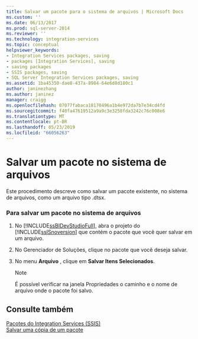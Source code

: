 ```yaml
---
title: Salvar um pacote para o sistema de arquivos | Microsoft Docs
ms.custom: ''
ms.date: 06/13/2017
ms.prod: sql-server-2014
ms.reviewer: ''
ms.technology: integration-services
ms.topic: conceptual
helpviewer_keywords:
- Integration Services packages, saving
- packages [Integration Services], saving
- saving packages
- SSIS packages, saving
- SQL Server Integration Services packages, saving
ms.assetid: 1ba45350-dae8-437a-8984-64e6d8d180c1
author: janinezhang
ms.author: janinez
manager: craigg
ms.openlocfilehash: 07077fabaca18170496a1b4e972da7b7e34cd4fd
ms.sourcegitcommit: f40fa47619512a9a9c3e3258fda3242c76c008e6
ms.translationtype: MT
ms.contentlocale: pt-BR
ms.lasthandoff: 05/23/2019
ms.locfileid: "66056263"
---
```

# <a name="save-a-package-to-the-file-system"></a>Salvar um pacote no sistema de arquivos
  Este procedimento descreve como salvar um pacote existente, no sistema de arquivos, como um arquivo tipo .dtsx.  
  
### <a name="to-save-a-package-to-the-file-system"></a>Para salvar um pacote no sistema de arquivos  
  
1.  No [!INCLUDE[ssBIDevStudioFull](../includes/ssbidevstudiofull-md.md)], abra o projeto do [!INCLUDE[ssISnoversion](../includes/ssisnoversion-md.md)] que contém o pacote que você quer salvar em um arquivo.  
  
2.  No Gerenciador de Soluções, clique no pacote que você deseja salvar.  
  
3.  No menu **Arquivo** , clique em **Salvar Itens Selecionados**.  
  
    > [!NOTE]  
    >  É possível verificar na janela Propriedades o caminho e o nome de arquivo onde o pacote foi salvo.  
  
## <a name="see-also"></a>Consulte também  
 [Pacotes do Integration Services &#40;SSIS&#41;](../../2014/integration-services/integration-services-ssis-packages.md)   
 [Salvar uma cópia de um pacote](../../2014/integration-services/save-a-copy-of-a-package.md)  
  
  
